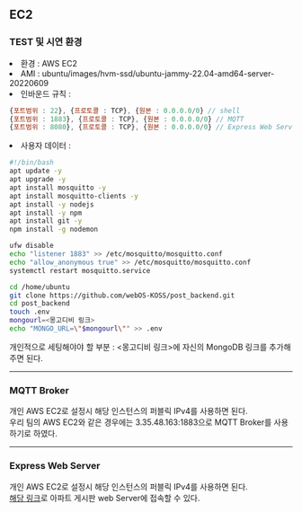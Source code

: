 ## EC2
### TEST 및 시연 환경
<li>환경 : AWS EC2</li>
<li>AMI : ubuntu/images/hvm-ssd/ubuntu-jammy-22.04-amd64-server-20220609</li>
<li>인바운드 규칙 : </li>

```javascript
{포트범위 : 22}, {프로토콜 : TCP}, {원본 : 0.0.0.0/0} // shell
{포트범위 : 1883}, {프로토콜 : TCP}, {원본 : 0.0.0.0/0} // MQTT
{포트범위 : 8080}, {프로토콜 : TCP}, {원본 : 0.0.0.0/0} // Express Web Server
```
<li>사용자 데이터 : </li>

```bash
#!/bin/bash
apt update -y
apt upgrade -y
apt install mosquitto -y
apt install mosquitto-clients -y
apt install -y nodejs
apt install -y npm
apt install git -y
npm install -g nodemon

ufw disable
echo "listener 1883" >> /etc/mosquitto/mosquitto.conf
echo "allow_anonymous true" >> /etc/mosquitto/mosquitto.conf
systemctl restart mosquitto.service

cd /home/ubuntu
git clone https://github.com/webOS-KOSS/post_backend.git
cd post_backend
touch .env
mongourl=<몽고디비 링크>
echo "MONGO_URL=\"$mongourl\"" >> .env
```
개인적으로 세팅해야야 할 부분 : <몽고디비 링크>에 자신의 MongoDB 링크를 추가해주면 된다.

---
### MQTT Broker
개인 AWS EC2로 설정시 해당 인스턴스의 퍼블릭 IPv4를 사용하면 된다.<br/>
우리 팀의 AWS EC2와 같은 경우에는 3.35.48.163:1883으로 MQTT Broker를 사용하기로 하였다.

---
### Express Web Server
개인 AWS EC2로 설정시 해당 인스턴스의 퍼블릭 IPv4를 사용하면 된다.<br/> 
[해당 링크](http://3.35.48.163:8080/)로 아파트 게시판 web Server에 접속할 수 있다.
